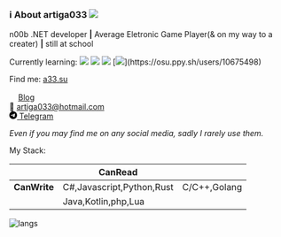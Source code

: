 ### ℹ About artiga033   ![](https://visitor-badge.laobi.icu/badge?page_id=artiga033.artiga033)

n00b .NET developer **|** Average Eletronic Game Player(& on my way to a creater) **|** still at school 

Currently learning: ![](https://img.shields.io/badge/-Unity-%23444444?logo=Unity) ![](https://img.shields.io/badge/-Rust-%23f74c00?logo=Rust) ![](https://img.shields.io/badge/-Arduino-%230a5b5f?logo=Arduino) [![](https://img.shields.io/badge/-osu!-%23fdfbfc?logo=osu!)](https://osu.ppy.sh/users/10675498)

Find me: [a33.su](https://a33.su)

<img width="16px" height="16px" src="https://blog.artiga.top/favicon.png" />[Blog](https://blog.artiga.top)<br/>
📧 [artiga033@hotmail.com](mailto:artiga033@hotmail.com)<br/>
<a target="_blank" href=https://t.me/artiga033><svg width="1em" height="1em" role="img" viewBox="0 0 24 24" xmlns="http://www.w3.org/2000/svg"><path d="M11.944 0A12 12 0 0 0 0 12a12 12 0 0 0 12 12 12 12 0 0 0 12-12A12 12 0 0 0 12 0a12 12 0 0 0-.056 0zm4.962 7.224c.1-.002.321.023.465.14a.506.506 0 0 1 .171.325c.016.093.036.306.02.472-.18 1.898-.962 6.502-1.36 8.627-.168.9-.499 1.201-.82 1.23-.696.065-1.225-.46-1.9-.902-1.056-.693-1.653-1.124-2.678-1.8-1.185-.78-.417-1.21.258-1.91.177-.184 3.247-2.977 3.307-3.23.007-.032.014-.15-.056-.212s-.174-.041-.249-.024c-.106.024-1.793 1.14-5.061 3.345-.48.33-.913.49-1.302.48-.428-.008-1.252-.241-1.865-.44-.752-.245-1.349-.374-1.297-.789.027-.216.325-.437.893-.663 3.498-1.524 5.83-2.529 6.998-3.014 3.332-1.386 4.025-1.627 4.476-1.635z"/></svg>
Telegram
</a>

*Even if you may find me on any social media, sadly I rarely use them.*

My Stack:

|               | CanRead                 |          |
|---------------|-------------------------|----------|
| **CanWrite**  |C#,Javascript,Python,Rust|C/C++,Golang
|               |Java,Kotlin,php,Lua      |

![langs](https://github-readme-stats.vercel.app/api/top-langs/?username=artiga033&layout=compact&langs_count=10&bg_color=33,4A9E9F,A8E6E6 "languages")
